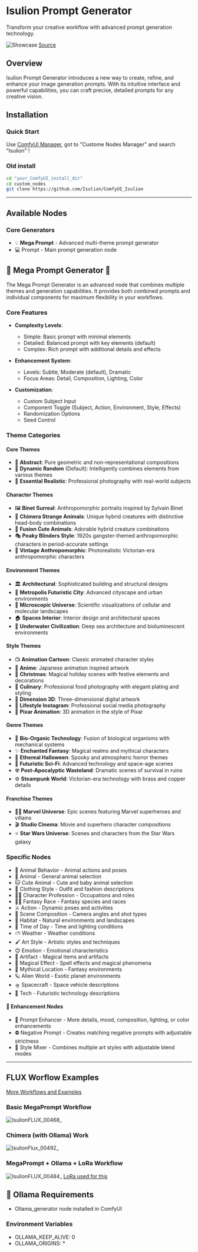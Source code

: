 # Isulion Prompt Generator

Transform your creative workflow with advanced prompt generation technology.

![Showcase](https://github.com/user-attachments/assets/56d69f0a-d840-42de-93ef-5378293263ee)
[Source](https://civitai.com/user/Isulion/images?sort=Newest)

## Overview

Isulion Prompt Generator introduces a new way to create, refine, and enhance your image generation prompts. With its intuitive interface and powerful capabilities, you can craft precise, detailed prompts for any creative vision.

## Installation

### Quick Start

Use [ComfyUI Manager](https://github.com/ltdrdata/ComfyUI-Manager), got to "Custome Nodes Manager" and search  "Isulion" !

### Old install

```bash
cd "your_ComfyUI_install_dir"
cd custom_nodes
git clone https://github.com/Isulion/ComfyUI_Isulion
```

--------------

## Available Nodes

### Core Generators

- 💡 **Mega Prompt** - Advanced multi-theme prompt generator
- 💻 Prompt - Main prompt generation node

## 🎯 Mega Prompt Generator 🎯

The Mega Prompt Generator is an advanced node that combines multiple themes and generation capabilities. It provides both combined prompts and individual components for maximum flexibility in your workflows.

### Core Features

- **Complexity Levels**:
  - Simple: Basic prompt with minimal elements
  - Detailed: Balanced prompt with key elements (default)
  - Complex: Rich prompt with additional details and effects

- **Enhancement System**:
  - Levels: Subtle, Moderate (default), Dramatic
  - Focus Areas: Detail, Composition, Lighting, Color

- **Customization**:
  - Custom Subject Input
  - Component Toggle (Subject, Action, Environment, Style, Effects)
  - Randomization Options
  - Seed Control

### Theme Categories

#### Core Themes

- 🎨 **Abstract**: Pure geometric and non-representational compositions
- 🎲 **Dynamic Random** (Default): Intelligently combines elements from various themes
- 📸 **Essential Realistic**: Professional photography with real-world subjects

#### Character Themes

- 🖼️ **Binet Surreal**: Anthropomorphic portraits inspired by Sylvain Binet
- 🦄 **Chimera Strange Animals**: Unique hybrid creatures with distinctive head-body combinations
- 🐰 **Fusion Cute Animals**: Adorable hybrid creature combinations
- 🎭 **Peaky Blinders Style**: 1920s gangster-themed anthropomorphic characters in period-accurate settings
- 🎩 **Vintage Anthropomorphic**: Photorealistic Victorian-era anthropomorphic characters

#### Environment Themes

- 🏛️ **Architectural**: Sophisticated building and structural designs
- 🌆 **Metropolis Futuristic City**: Advanced cityscape and urban environments
- 🔬 **Microscopic Universe**: Scientific visualizations of cellular and molecular landscapes
- 🏠 **Spaces Interior**: Interior design and architectural spaces
- 🌊 **Underwater Civilization**: Deep sea architecture and bioluminescent environments

#### Style Themes

- 📺 **Animation Cartoon**: Classic animated character styles
- 🎌 **Anime**: Japanese animation inspired artwork
- 🎅 **Christmas**: Magical holiday scenes with festive elements and decorations
- 🍳 **Culinary**: Professional food photography with elegant plating and styling
- 💠 **Dimension 3D**: Three-dimensional digital artwork
- 📱 **Lifestyle Instagram**: Professional social media photography
- 💫 **Pixar Animation**: 3D animation in the style of Pixar

#### Genre Themes

- 🧬 **Bio-Organic Technology**: Fusion of biological organisms with mechanical systems
- ✨ **Enchanted Fantasy**: Magical realms and mythical characters
- 👻 **Ethereal Halloween**: Spooky and atmospheric horror themes
- 🚀 **Futuristic Sci-Fi**: Advanced technology and space-age scenes
- ☢️ **Post-Apocalyptic Wasteland**: Dramatic scenes of survival in ruins
- ⚙️ **Steampunk World**: Victorian-era technology with brass and copper details

#### Franchise Themes

- 🦸‍♂️ **Marvel Universe**: Epic scenes featuring Marvel superheroes and villains
- 🎬 **Studio Cinema**: Movie and superhero character compositions
- ⭐ **Star Wars Universe**: Scenes and characters from the Star Wars galaxy

### Specific Nodes

- 🦊 Animal Behavior - Animal actions and poses
- 🦁 Animal - General animal selection
- 🐱 Cute Animal - Cute and baby animal selection
- 👔 Clothing Style - Outfit and fashion descriptions
- 👨‍🍳 Character Profession - Occupations and roles
- 🧝‍♂️ Fantasy Race - Fantasy species and races
- ⚔️ Action - Dynamic poses and activities
- 🎥 Scene Composition - Camera angles and shot types
- 🌲 Habitat - Natural environments and landscapes
- 🌅 Time of Day - Time and lighting conditions
- ⛅ Weather - Weather conditions
- 🖌️ Art Style - Artistic styles and techniques
- 😊 Emotion - Emotional characteristics
- 🏰 Artifact - Magical items and artifacts
- 🌟 Magical Effect - Spell effects and magical phenomena
- 🏰 Mythical Location - Fantasy environments
- 🪐 Alien World - Exotic planet environments
- 🛸 Spacecraft - Space vehicle descriptions
- 🤖 Tech - Futuristic technology descriptions

#### 🔧 Enhancement Nodes

- 📝 Prompt Enhancer - More details, mood, composition, lighting, or color enhancements
- ⛔ Negative Prompt - Creates matching negative prompts with adjustable strictness
- 🎨 Style Mixer - Combines multiple art styles with adjustable blend modes

--------------

## FLUX Worflow Examples

[More Workflows and Examples](https://civitai.com/articles/8673/discover-the-mega-prompt-generator-for-comfyui)

### Basic MegaPrompt Workflow

![IsulionFLUX_00468_](https://github.com/user-attachments/assets/91e7db26-9315-45d3-8461-83f0bba457b1)

### Chimera (with Ollama) Work

![IsulionFlux_00492_](https://github.com/user-attachments/assets/0e097a70-3821-4440-94d9-589703ab7ad1)

### MegaPrompt + Ollama + LoRa Workflow

![IsulionFLUX_00484_](https://github.com/user-attachments/assets/6cbc3ea8-650b-44b3-9a59-a3476a7e513c)
[LoRa used for this](https://civitai.com/models/673513/will-smith-flux-dev-lora)

## 🦙 Ollama Requirements

- Ollama_generator node installed in ComfyUI

### Environment Variables

- OLLAMA_KEEP_ALIVE: 0
- OLLAMA_ORIGINS: *
